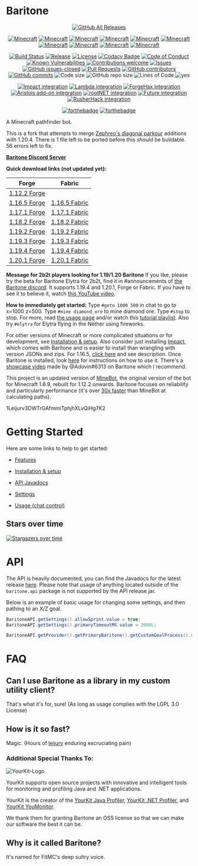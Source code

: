 # Baritone
<p align="center">
  <a href="https://github.com/cabaletta/baritone/releases/"><img src="https://img.shields.io/github/downloads/cabaletta/baritone/total.svg" alt="GitHub All Releases"/></a>
</p>

<p align="center">
  <a href="#Baritone"><img src="https://img.shields.io/badge/MC-1.12.2-brightgreen.svg" alt="Minecraft"/></a>
  <a href="#Baritone"><img src="https://img.shields.io/badge/MC-1.13.2-yellow.svg" alt="Minecraft"/></a>
  <a href="#Baritone"><img src="https://img.shields.io/badge/MC-1.14.4-yellow.svg" alt="Minecraft"/></a>
  <a href="#Baritone"><img src="https://img.shields.io/badge/MC-1.15.2-yellow.svg" alt="Minecraft"/></a>
  <a href="#Baritone"><img src="https://img.shields.io/badge/MC-1.16.5-yellow.svg" alt="Minecraft"/></a>
  <a href="#Baritone"><img src="https://img.shields.io/badge/MC-1.17.1-yellow.svg" alt="Minecraft"/></a>
  <a href="#Baritone"><img src="https://img.shields.io/badge/MC-1.18.2-yellow.svg" alt="Minecraft"/></a>
  <a href="#Baritone"><img src="https://img.shields.io/badge/MC-1.19.2-brightgreen.svg" alt="Minecraft"/></a>
  <a href="#Baritone"><img src="https://img.shields.io/badge/MC-1.19.4-brightgreen.svg" alt="Minecraft"/></a>
  <a href="#Baritone"><img src="https://img.shields.io/badge/MC-1.20.1-brightgreen.svg" alt="Minecraft"/></a>
</p>

<p align="center">
  <a href="https://travis-ci.com/cabaletta/baritone/"><img src="https://travis-ci.com/cabaletta/baritone.svg?branch=master" alt="Build Status"/></a>
  <a href="https://github.com/cabaletta/baritone/releases/"><img src="https://img.shields.io/github/release/cabaletta/baritone.svg" alt="Release"/></a>
  <a href="LICENSE"><img src="https://img.shields.io/badge/license-LGPL--3.0%20with%20anime%20exception-green.svg" alt="License"/></a>
  <a href="https://www.codacy.com/gh/cabaletta/baritone/dashboard?utm_source=github.com&amp;utm_medium=referral&amp;utm_content=cabaletta/baritone&amp;utm_campaign=Badge_Grade"><img src="https://app.codacy.com/project/badge/Grade/cadab857dab049438b6e28b3cfc5570e" alt="Codacy Badge"/></a>
  <a href="https://github.com/cabaletta/baritone/blob/master/CODE_OF_CONDUCT.md"><img src="https://img.shields.io/badge/%E2%9D%A4-code%20of%20conduct-blue.svg?style=flat" alt="Code of Conduct"/></a>
  <a href="https://snyk.io/test/github/cabaletta/baritone?targetFile=build.gradle"><img src="https://snyk.io/test/github/cabaletta/baritone/badge.svg?targetFile=build.gradle" alt="Known Vulnerabilities"/></a>
  <a href="https://github.com/cabaletta/baritone/issues/"><img src="https://img.shields.io/badge/contributions-welcome-brightgreen.svg?style=flat" alt="Contributions welcome"/></a>
  <a href="https://github.com/cabaletta/baritone/issues/"><img src="https://img.shields.io/github/issues/cabaletta/baritone.svg" alt="Issues"/></a>
  <a href="https://github.com/cabaletta/baritone/issues?q=is%3Aissue+is%3Aclosed"><img src="https://img.shields.io/github/issues-closed/cabaletta/baritone.svg" alt="GitHub issues-closed"/></a>
  <a href="https://github.com/cabaletta/baritone/pulls/"><img src="https://img.shields.io/github/issues-pr/cabaletta/baritone.svg" alt="Pull Requests"/></a>
  <a href="https://github.com/cabaletta/baritone/graphs/contributors/"><img src="https://img.shields.io/github/contributors/cabaletta/baritone.svg" alt="GitHub contributors"/></a>
  <a href="https://github.com/cabaletta/baritone/commit/"><img src="https://img.shields.io/github/commits-since/cabaletta/baritone/v1.0.0.svg" alt="GitHub commits"/></a>
  <img src="https://img.shields.io/github/languages/code-size/cabaletta/baritone.svg" alt="Code size"/>
  <img src="https://img.shields.io/github/repo-size/cabaletta/baritone.svg" alt="GitHub repo size"/>
  <img src="https://tokei.rs/b1/github/cabaletta/baritone?category=code&style=flat" alt="Lines of Code"/>
  <img src="https://img.shields.io/badge/Badges-36-blue.svg" alt="yes"/>
</p>

<p align="center">
  <a href="https://impactclient.net/"><img src="https://img.shields.io/badge/Impact%20integration-v1.2.14%20/%20v1.3.8%20/%20v1.4.6%20/%20v1.5.3%20/%20v1.6.3-brightgreen.svg" alt="Impact integration"/></a>
  <a href="https://github.com/lambda-client/lambda"><img src="https://img.shields.io/badge/Lambda%20integration-v1.2.17-brightgreen.svg" alt="Lambda integration"/></a>
  <a href="https://github.com/fr1kin/ForgeHax/"><img src="https://img.shields.io/badge/ForgeHax%20%22integration%22-scuffed-yellow.svg" alt="ForgeHax integration"/></a>
  <a href="https://aristois.net/"><img src="https://img.shields.io/badge/Aristois%20add--on%20integration-v1.6.3-green.svg" alt="Aristois add-on integration"/></a>
  <a href="https://rootnet.dev/"><img src="https://img.shields.io/badge/rootNET%20integration-v1.2.14-green.svg" alt="rootNET integration"/></a>
  <a href="https://futureclient.net/"><img src="https://img.shields.io/badge/Future%20integration-v1.2.12%20%2F%20v1.3.6%20%2F%20v1.4.4-red" alt="Future integration"/></a>
  <a href="https://rusherhack.org/"><img src="https://img.shields.io/badge/RusherHack%20integration-v1.2.14-green" alt="RusherHack integration"/></a>
</p>

<p align="center">
  <a href="http://forthebadge.com/"><img src="https://web.archive.org/web/20230604002050/https://forthebadge.com/images/badges/built-with-swag.svg" alt="forthebadge"/></a>
  <a href="http://forthebadge.com/"><img src="https://web.archive.org/web/20230604002050/https://forthebadge.com/images/badges/mom-made-pizza-rolls.svg" alt="forthebadge"/></a>
</p>

A Minecraft pathfinder bot.

This is a fork that attempts to merge [Zephreo's diagonal parkour](https://github.com/Zephreo/baritone/tree/master) additions with 1.20.4.
There is 1 file left to be ported before this *should* be buildable.
56 errors left to fix.

[**Baritone Discord Server**](http://discord.gg/s6fRBAUpmr)

**Quick download links (not updated yet):**

| Forge                                                                                                         | Fabric                                                                                                        |
|---------------------------------------------------------------------------------------------------------------|---------------------------------------------------------------------------------------------------------------|
| [1.12.2 Forge](https://github.com/cabaletta/baritone/releases/download/v1.2.19/baritone-api-forge-1.2.19.jar) |                                                                                                               |
| [1.16.5 Forge](https://github.com/cabaletta/baritone/releases/download/v1.6.5/baritone-api-forge-1.6.5.jar)   | [1.16.5 Fabric](https://github.com/cabaletta/baritone/releases/download/v1.6.5/baritone-api-fabric-1.6.5.jar) |
| [1.17.1 Forge](https://github.com/cabaletta/baritone/releases/download/v1.7.3/baritone-api-forge-1.7.3.jar)   | [1.17.1 Fabric](https://github.com/cabaletta/baritone/releases/download/v1.7.3/baritone-api-fabric-1.7.3.jar) |
| [1.18.2 Forge](https://github.com/cabaletta/baritone/releases/download/v1.8.5/baritone-api-forge-1.8.5.jar)   | [1.18.2 Fabric](https://github.com/cabaletta/baritone/releases/download/v1.8.5/baritone-api-fabric-1.8.5.jar) |
| [1.19.2 Forge](https://github.com/cabaletta/baritone/releases/download/v1.9.4/baritone-api-forge-1.9.4.jar)   | [1.19.2 Fabric](https://github.com/cabaletta/baritone/releases/download/v1.9.4/baritone-api-fabric-1.9.4.jar) |
| [1.19.3 Forge](https://github.com/cabaletta/baritone/releases/download/v1.9.1/baritone-api-forge-1.9.1.jar)   | [1.19.3 Fabric](https://github.com/cabaletta/baritone/releases/download/v1.9.1/baritone-api-fabric-1.9.1.jar) |
| [1.19.4 Forge](https://github.com/cabaletta/baritone/releases/download/v1.9.3/baritone-api-forge-1.9.3.jar)   | [1.19.4 Fabric](https://github.com/cabaletta/baritone/releases/download/v1.9.3/baritone-api-fabric-1.9.3.jar) |
| [1.20.1 Forge](https://github.com/cabaletta/baritone/releases/download/v1.10.1/baritone-api-forge-1.10.1.jar)   | [1.20.1 Fabric](https://github.com/cabaletta/baritone/releases/download/v1.10.1/baritone-api-fabric-1.10.1.jar) |


**Message for 2b2t players looking for 1.19/1.20 Baritone** If you like, please try the beta for Baritone Elytra for 2b2t, find it in #announcements of [the Baritone discord](http://discord.gg/s6fRBAUpmr). It supports 1.19.4 and 1.20.1, Forge or Fabric. If you have to see it to believe it, watch [this YouTube video](https://youtu.be/NnSlQi-68eQ).

**How to immediately get started:** Type `#goto 1000 500` in chat to go to x=1000 z=500. Type `#mine diamond_ore` to mine diamond ore. Type `#stop` to stop. For more, read [the usage page](USAGE.md) and/or watch this [tutorial playlist](https://www.youtube.com/playlist?list=PLnwnJ1qsS7CoQl9Si-RTluuzCo_4Oulpa). Also try `#elytra` for Elytra flying in the Nether using fireworks.

For other versions of Minecraft or more complicated situations or for development, see [Installation & setup](SETUP.md). Also consider just installing [Impact](https://impactclient.net/), which comes with Baritone and is easier to install than wrangling with version JSONs and zips. For 1.16.5, [click here](https://www.youtube.com/watch?v=_4eVJ9Qz2J8) and see description. Once Baritone is installed, look [here](USAGE.md) for instructions on how to use it. There's a [showcase video](https://youtu.be/CZkLXWo4Fg4) made by @Adovin#6313 on Baritone which I recommend.

This project is an updated version of [MineBot](https://github.com/leijurv/MineBot/),
the original version of the bot for Minecraft 1.8.9, rebuilt for 1.12.2 onwards. Baritone focuses on reliability and particularly performance (it's over [30x faster](https://github.com/cabaletta/baritone/pull/180#issuecomment-423822928) than MineBot at calculating paths).


1Leijurv3DWTrGAfmmiTphjhXLvQiHg7K2

# Getting Started

Here are some links to help to get started:

- [Features](FEATURES.md)

- [Installation & setup](SETUP.md)

- [API Javadocs](https://baritone.leijurv.com/)

- [Settings](https://baritone.leijurv.com/baritone/api/Settings.html#field.detail)

- [Usage (chat control)](USAGE.md)

## Stars over time

[![Stargazers over time](https://starchart.cc/cabaletta/baritone.svg)](https://starchart.cc/cabaletta/baritone)

# API

The API is heavily documented, you can find the Javadocs for the latest release [here](https://baritone.leijurv.com/).
Please note that usage of anything located outside of the ``baritone.api`` package is not supported by the API release
jar.

Below is an example of basic usage for changing some settings, and then pathing to an X/Z goal.

```java
BaritoneAPI.getSettings().allowSprint.value = true;
BaritoneAPI.getSettings().primaryTimeoutMS.value = 2000L;

BaritoneAPI.getProvider().getPrimaryBaritone().getCustomGoalProcess().setGoalAndPath(new GoalXZ(10000, 20000));
```

# FAQ

## Can I use Baritone as a library in my custom utility client?

That's what it's for, sure! (As long as usage complies with the LGPL 3.0 License)

## How is it so fast?

Magic. (Hours of [leijurv](https://github.com/leijurv/) enduring excruciating pain)

### Additional Special Thanks To:

![YourKit-Logo](https://www.yourkit.com/images/yklogo.png)

YourKit supports open source projects with innovative and intelligent tools for monitoring and profiling Java and .NET applications.

YourKit is the creator of the [YourKit Java Profiler](https://www.yourkit.com/java/profiler/), [YourKit .NET Profiler](https://www.yourkit.com/.net/profiler/), and [YourKit YouMonitor](https://www.yourkit.com/youmonitor/).

We thank them for granting Baritone an OSS license so that we can make our software the best it can be.

## Why is it called Baritone?

It's named for FitMC's deep sultry voice.
